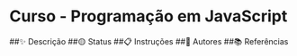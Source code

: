 # Curso - Programação em JavaScript
##✨ Descrição
##🟡 Status
##📋 Instruções
##🧑 Autores
##📚 Referências
